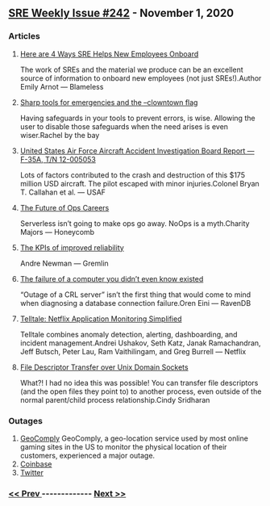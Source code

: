 ## [SRE Weekly Issue #242](https://sreweekly.com/sre-weekly-issue-242/) - November 1, 2020
### Articles

1. [Here are 4 Ways SRE Helps New Employees Onboard](https://www.blameless.com/blog/4-ways-sre-helps-new-employees-onboard)

    The work of SREs and the material we produce can be an excellent source of information to onboard new employees (not just SREs!).Author Emily Arnot — Blameless
1. [Sharp tools for emergencies and the –clowntown flag](https://rachelbythebay.com/w/2020/10/27/argv/)

    Having safeguards in your tools to prevent errors, is wise. Allowing the user to disable those safeguards when the need arises is even wiser.Rachel by the bay
1. [United States Air Force Aircraft Accident Investigation Board Report — F-35A, T/N 12-005053 ](https://www.afjag.af.mil/Portals/77/AIB-Reports/2020/May/Eglin%20AFB%20F35A%20AIB%20Report_Signed.pdf)

    Lots of factors contributed to the crash and destruction of this $175 million USD aircraft. The pilot escaped with minor injuries.Colonel Bryan T. Callahan et al. — USAF
1. [The Future of Ops Careers](https://www.honeycomb.io/blog/the-future-of-ops-careers/)

    Serverless isn’t going to make ops go away. NoOps is a myth.Charity Majors — Honeycomb
1. [The KPIs of improved reliability](https://www.gremlin.com//blog/the-kpis-of-improved-reliability/)

    Andre Newman — Gremlin
1. [
The failure of a computer you didn’t even know existed
](https://ayende.com/blog/192261-B/the-failure-of-a-computer-you-didnt-even-know-existed?Key=37a80133-d4db-498a-a62a-321ed12678fc)

    “Outage of a CRL server” isn’t the first thing that would come to mind when diagnosing a database connection failure.Oren Eini — RavenDB
1. [Telltale: Netflix Application Monitoring Simplified](https://netflixtechblog.com/telltale-netflix-application-monitoring-simplified-5c08bfa780ba)

    Telltale combines anomaly detection, alerting, dashboarding, and incident management.Andrei Ushakov, Seth Katz, Janak Ramachandran, Jeff Butsch, Peter Lau, Ram Vaithilingam, and Greg Burrell — Netflix
1. [File Descriptor Transfer over Unix Domain Sockets](https://copyconstruct.medium.com/file-descriptor-transfer-over-unix-domain-sockets-dcbbf5b3b6ec)

    What?! I had no idea this was possible! You can transfer file descriptors (and the open files they point to) to another process, even outside of the normal parent/child process relationship.Cindy Sridharan
### Outages

1. [GeoComply](https://www.top10pokersites.net/news/geocomply-outage-affects-major-us-online-poker-tournaments)
    GeoComply, a geo-location service used by most online gaming sites in the US to monitor the physical location of their customers, experienced a major outage.
1. [Coinbase](https://www.nasdaq.com/articles/coinbase-goes-down-as-bitcoin-approaches-2019-highs-2020-10-27)
1. [Twitter](https://www.aninews.in/news/world/us/twitter-resumes-shortly-after-outage-reported-by-users-mainly-in-india-malaysia-indonesia20201028215048/)

### [ << Prev ](sreweekly-241.md) ------------- [ Next >> ](sreweekly-243.md)